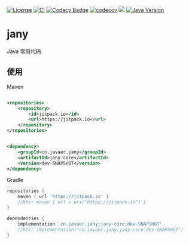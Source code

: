 [![License](https://img.shields.io/badge/License-Apache%202.0-blue.svg)](https://opensource.org/licenses/Apache-2.0)
[![CI](https://github.com/cn-src/jany/actions/workflows/build.yml/badge.svg)](https://github.com/cn-src/jany/actions/workflows/build.yml)
[![Codacy Badge](https://app.codacy.com/project/badge/Grade/a3a61ff2d17541c493b2fa8b69e1948b)](https://www.codacy.com/gh/cn-src/jany/dashboard?utm_source=github.com&amp;utm_medium=referral&amp;utm_content=cn-src/jany&amp;utm_campaign=Badge_Grade)
[![codecov](https://codecov.io/gh/cn-src/jany/branch/dev/graph/badge.svg)](https://codecov.io/gh/cn-src/jany)
[![](https://jitpack.io/v/cn.javaer/jany.svg)](https://jitpack.io/#cn.javaer/jany)
[![Java Version](https://img.shields.io/badge/Java-8%20|%2011%20-blue)](https://adoptopenjdk.net/)

# jany

Java 常用代码

## 使用

Maven

```xml

<repositories>
    <repository>
        <id>jitpack.io</id>
        <url>https://jitpack.io</url>
    </repository>
</repositories>

```

```xml

<dependency>
    <groupId>cn.javaer.jany</groupId>
    <artifactId>jany-core</artifactId>
    <version>dev-SNAPSHOT</version>
</dependency>
```

Gradle

```groovy
repositories {
    maven { url 'https://jitpack.io' }
    //kts: maven { url = uri("https://jitpack.io") }
}
```

```groovy
dependencies {
    implementation 'cn.javaer.jany:jany-core:dev-SNAPSHOT'
    //kts: implementation("cn.javaer.jany:jany-core:dev-SNAPSHOT")
}
```